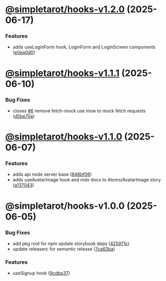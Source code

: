 # [@simpletarot/hooks-v1.2.0](https://github.com/avacollins/simple-tarot/compare/@simpletarot/hooks-v1.1.1...@simpletarot/hooks-v1.2.0) (2025-06-17)


### Features

* adds useLoginForm hook, LoginForm and LoginScreen components ([e0ea0d0](https://github.com/avacollins/simple-tarot/commit/e0ea0d021b7337ccc5802b721bbe2a658df6294f))

# [@simpletarot/hooks-v1.1.1](https://github.com/avacollins/simple-tarot/compare/@simpletarot/hooks-v1.1.0...@simpletarot/hooks-v1.1.1) (2025-06-10)


### Bug Fixes

* closes [#6](https://github.com/avacollins/simple-tarot/issues/6) remove fetch-mock use msw to mock fetch requests ([d5be70e](https://github.com/avacollins/simple-tarot/commit/d5be70ea44a6a7d7861f98b39ba166a975c71e74))

# [@simpletarot/hooks-v1.1.0](https://github.com/avacollins/simple-tarot/compare/@simpletarot/hooks-v1.0.0...@simpletarot/hooks-v1.1.0) (2025-06-07)


### Features

* adds api node server base ([848bf08](https://github.com/avacollins/simple-tarot/commit/848bf08c6b5cfa1d3c9deafcccc8cffd27abcdc3))
* adds useAvatarImage hook and mdx docs  to Atoms/AvatarImage story ([a137043](https://github.com/avacollins/simple-tarot/commit/a137043c5c29d315d99bb46a1f10af4244d392de))

# @simpletarot/hooks-v1.0.0 (2025-06-05)


### Bug Fixes

* add pkg root for npm update storybook deps ([425971c](https://github.com/avacollins/simple-tarot/commit/425971c9593aed03b50a0ffa5adaea6361bc746a))
* update releaserc for semantic release ([7ca63ba](https://github.com/avacollins/simple-tarot/commit/7ca63ba9ef72f2db5b0791ce459f1398d90d0e21))


### Features

* useSignup hook ([9cdbe37](https://github.com/avacollins/simple-tarot/commit/9cdbe376c80eb00bd0ef595f851a72d9dfbb7304))
